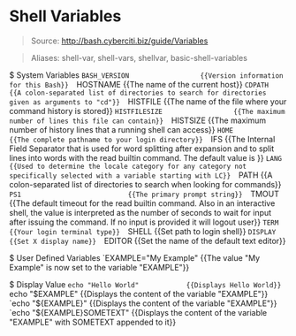 # Shell Variables

> Source: http://bash.cyberciti.biz/guide/Variables

> Aliases: shell-var, shell-vars, shellvar, basic-shell-variables

$ System Variables
    `BASH_VERSION                  {{Version information for this Bash}} 
    `HOSTNAME                      {{The name of the current host}} 
    `CDPATH                        {{A colon-separated list of directories to search for directories given as arguments to "cd"}} 
    `HISTFILE                      {{The name of the file where your command history is stored}} 
    `HISTFILESIZE                  {{The maximum number of lines this file can contain}} 
    `HISTSIZE                      {{The maximum number of history lines that a running shell can access}} 
    `HOME                          {{The complete pathname to your login directory}} 
    `IFS                           {{The Internal Field Separator that is used for word splitting after expansion and to split lines into words with the read builtin command. The default value is <space><tab><newline>}} 
    `LANG                          {{Used to determine the locale category for any category not specifically selected with a variable starting with LC}} 
    `PATH                          {{A colon-separated list of directories to search when looking for commands}} 
    `PS1                           {{The primary prompt string}} 
    `TMOUT                         {{The default timeout for the read builtin command. Also in an interactive shell, the value is interpreted as the number of seconds to wait for input after issuing the command. If no input is provided it will logout user}} 
    `TERM                          {{Your login terminal type}} 
    `SHELL                         {{Set path to login shell}} 
    `DISPLAY                       {{Set X display name}} 
    `EDITOR                        {{Set the name of the default text editor}} 

$ User Defined Variables
    `EXAMPLE="My Example"          {{The value "My Example" is now set to the variable "EXAMPLE"}} 

$ Display Value
    `echo "Hello World"            {{Displays Hello World}} 
    `echo "$EXAMPLE"               {{Displays the content of the variable "EXAMPLE"}} 
    `echo "${EXAMPLE}"             {{Displays the content of the variable "EXAMPLE"}} 
    `echo "${EXAMPLE}SOMETEXT"     {{Displays the content of the variable "EXAMPLE" with SOMETEXT appended to it}} 

